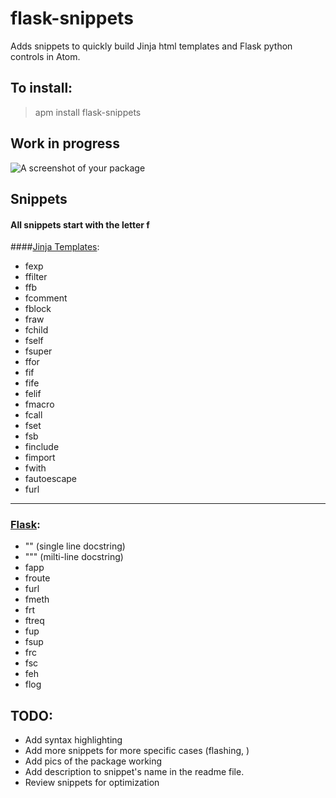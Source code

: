 # flask-snippets

Adds snippets to quickly build Jinja html templates and Flask python controls in Atom.

## To install:
> apm install flask-snippets

## Work in progress

![A screenshot of your package](https://f.cloud.github.com/assets/69169/2290250/c35d867a-a017-11e3-86be-cd7c5bf3ff9b.gif)

## Snippets
#### All snippets start with the letter f

####[Jinja Templates]( http://jinja.pocoo.org/docs/dev/templates/):
* fexp
* ffilter
* ffb
* fcomment
* fblock
* fraw
* fchild
* fself
* fsuper
* ffor
* fif
* fife
* felif
* fmacro
* fcall
* fset
* fsb
* finclude
* fimport
* fwith
* fautoescape
* furl

***

### [Flask](http://flask.pocoo.org/docs/0.11/quickstart/):
* "" (single line docstring)
* """ (milti-line docstring)
* fapp
* froute
* furl
* fmeth
* frt
* ftreq
* fup
* fsup
* frc
* fsc
* feh
* flog

## TODO:
- Add syntax highlighting
- Add more snippets for more specific cases (flashing, )
- Add pics of the package working
- Add description to snippet's name in the readme file.
- Review snippets for optimization

